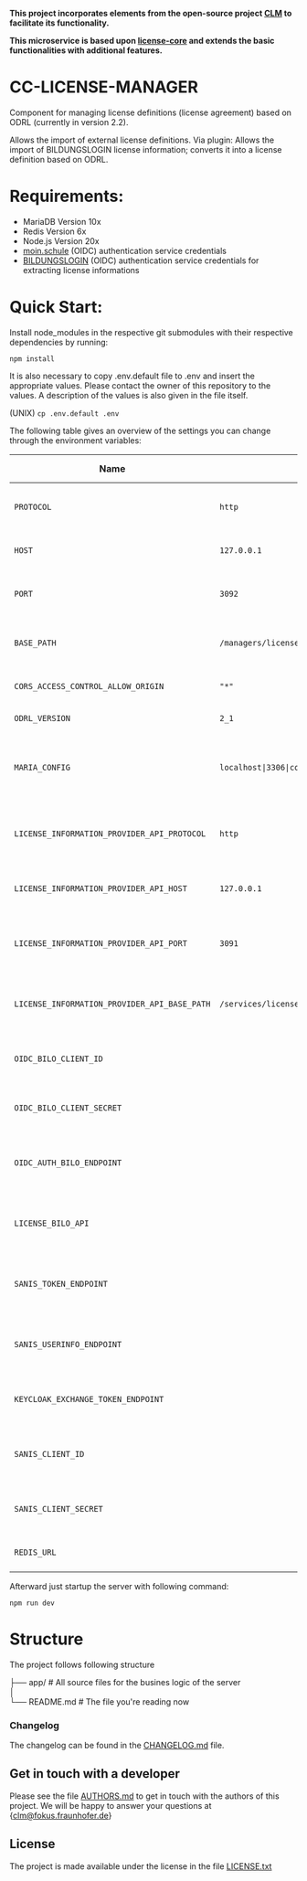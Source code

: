 **This project incorporates elements from the open-source project [CLM](https://github.com/fraunhoferfokus/clm-core) to facilitate its functionality.**

**This microservice is based upon [license-core](https://github.com/fraunhoferfokus/cc_license-core) and extends the basic functionalities with additional features.**

# CC-LICENSE-MANAGER

Component for managing license definitions (license agreement) based on ODRL (currently in version 2.2).

Allows the import of external license definitions. Via plugin: Allows the import of BILDUNGSLOGIN license information; converts it into a license definition based on ODRL.

# Requirements:
* MariaDB Version 10x
* Redis Version 6x
* Node.js Version 20x
* [moin.schule](https://www.n-21.de/portal/seiten/moin-schule-900000111-10056.html) (OIDC) authentication service credentials 
* [BILDUNGSLOGIN](https://info.bildungslogin.de/) (OIDC) authentication service credentials for extracting license informations

# Quick Start:


Install node_modules in the respective git submodules with their respective dependencies by running: 

```npm install```

It is also necessary to copy .env.default file to .env and insert the appropriate values. Please contact the owner of this repository to the values. A description of the values is also given in the file itself.

(UNIX)
```cp .env.default .env```

The following table gives an overview of the settings you can change through the environment variables:

| Name                                          | Example                                          | Required (Yes/No) | Description                                                                                           |
|-----------------------------------------------|--------------------------------------------------|-------------------|-------------------------------------------------------------------------------------------------------|
| `PROTOCOL`                                    | `http`                                           | Yes               | The protocol used for the manager service connection.                                                 |
| `HOST`                                        | `127.0.0.1`                                      | Yes               | The host address for the manager service.                                                             |
| `PORT`                                        | `3092`                                           | Yes               | The port on which the manager service is running.                                                     |
| `BASE_PATH`                                   | `/managers/licenses`                             | Yes               | The base path for the manager service's endpoints.                                                    |
| `CORS_ACCESS_CONTROL_ALLOW_ORIGIN`            | `"*"`                                            | Yes               | CORS setting for allowing requests from any origin.                                                   |
| `ODRL_VERSION`                                | `2_1`                                            | Yes               | The ODRL version used.                                                                                |
| `MARIA_CONFIG`                                | `localhost\|3306\|controlconnect\|root\|12345`   | Yes               | MariaDB configuration details: host, port, database, username, and password.                          |
| `LICENSE_INFORMATION_PROVIDER_API_PROTOCOL`   | `http`                                           | Yes               | The protocol used to connect to the license information provider API.                                |
| `LICENSE_INFORMATION_PROVIDER_API_HOST`       | `127.0.0.1`                                      | Yes               | The host address for the license information provider API.                                            |
| `LICENSE_INFORMATION_PROVIDER_API_PORT`       | `3091`                                           | Yes               | The port on which the license information provider API is running.                                    |
| `LICENSE_INFORMATION_PROVIDER_API_BASE_PATH`  | `/services/licenses/licenseInformations/download`| Yes               | The base path for the license information provider API's endpoints.                                   |
| `OIDC_BILO_CLIENT_ID`                         |                                                  | Yes                | The client ID for OIDC BILDUNGSLOGIN authentication.                                                           |
| `OIDC_BILO_CLIENT_SECRET`                     |                                                  | Yes               | The client secret for OIDC BILDUNGSLOGIN authentication.                                                       |
| `OIDC_AUTH_BILO_ENDPOINT`                     |                                                  | Yes               | The authentication endpoint for OIDC BILDUNGSLOGIN.                                                            |
| `LICENSE_BILO_API`                            |                                                  | Yes               | The API endpoint for BILDUNGSLOGIN license operations.                                                         |
| `SANIS_TOKEN_ENDPOINT`                        |                                                  | Yes               | The token endpoint for SANIS (now referred to as moin.schule).                                        |
| `SANIS_USERINFO_ENDPOINT`                     |                                                  | Yes               | The user info endpoint for SANIS (now referred to as moin.schule).                                    |
| `KEYCLOAK_EXCHANGE_TOKEN_ENDPOINT`            |                                                  | Yes               | The token exchange endpoint for Keycloak.                                                             |
| `SANIS_CLIENT_ID`                             |                                                  | Yes               | The client ID for SANIS (now referred to as moin.schule), if applicable.                              |
| `SANIS_CLIENT_SECRET`                         |                                                  | Yes               | The client secret for SANIS (now referred to as moin.schule).                                         |
| `REDIS_URL`                         |                                                  | Yes               | The url to connect to the redis database                                         |

Afterward just startup the server with following command:

```npm run dev```

# Structure
The project follows following structure

├── app/ # All source files for the busines logic of the server  
│  
└── README.md # The file you're reading now


### Changelog

The changelog can be found in the [CHANGELOG.md](CHANGELOG.md) file.

## Get in touch with a developer

Please see the file [AUTHORS.md](AUTHORS.md) to get in touch with the authors of this project.
We will be happy to answer your questions at {clm@fokus.fraunhofer.de}

## License


The project is made available under the license in the file [LICENSE.txt](license.txt)